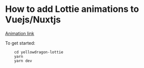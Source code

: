 # How to add Lottie animations to Vuejs/Nuxtjs

[Animation link](https://lottiefiles.com/23498-they-see-me-trollin)

To get started:

        cd yellowdragon-lottie
        yarn
        yarn dev

